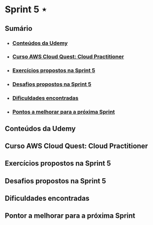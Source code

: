 # Sprint 5 ⋆
## Sumário
- ### [Conteúdos da Udemy]()
- ### [Curso AWS Cloud Quest: Cloud Practitioner]()
- ### [Exercícios propostos na Sprint 5]()
- ### [Desafios propostos na Sprint 5]()
- ### [Dificuldades encontradas](https://github.com/mayaramog/compassUOLmayara/tree/main/Sprint4#dificuldades-encontradas-1)
- ### [Pontos a melhorar para a próxima Sprint](https://github.com/mayaramog/compassUOLmayara/tree/main/Sprint4#pontos-a-melhorar-para-a-pr%C3%B3xima-sprint-1)

## Conteúdos da Udemy

## Curso AWS Cloud Quest: Cloud Practitioner

## Exercícios propostos na Sprint 5

## Desafios propostos na Sprint 5

## Dificuldades encontradas

## Pontor a melhorar para a próxima Sprint